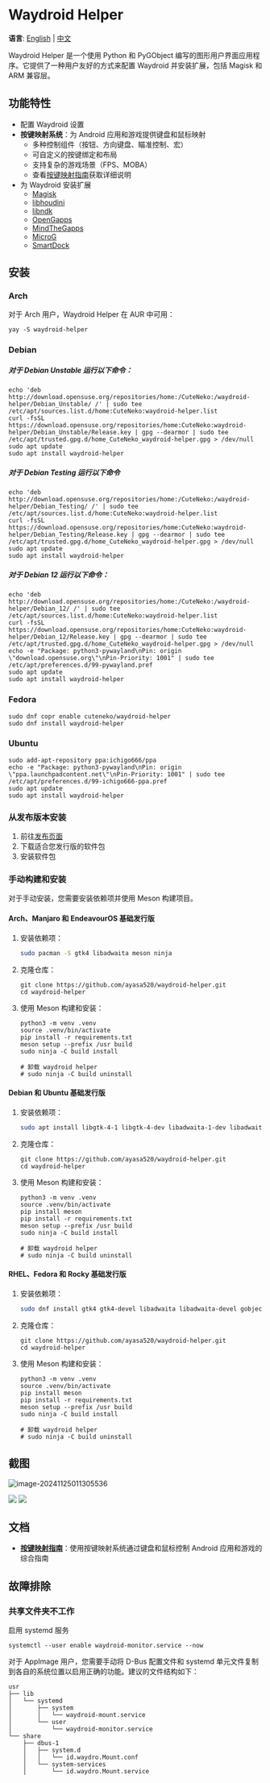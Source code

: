 # Waydroid Helper

**语言**: [English](README.md) | [中文](README_zh.md)

Waydroid Helper 是一个使用 Python 和 PyGObject 编写的图形用户界面应用程序。它提供了一种用户友好的方式来配置 Waydroid 并安装扩展，包括 Magisk 和 ARM 兼容层。

## 功能特性

- 配置 Waydroid 设置
- **按键映射系统**：为 Android 应用和游戏提供键盘和鼠标映射
  - 多种控制组件（按钮、方向键盘、瞄准控制、宏）
  - 可自定义的按键绑定和布局
  - 支持复杂的游戏场景（FPS、MOBA）
  - 查看[按键映射指南](KEY_MAPPING_zh.md)获取详细说明
- 为 Waydroid 安装扩展
  - [Magisk](https://github.com/HuskyDG/magisk-files/)
  - [libhoudini](https://github.com/supremegamers/vendor_intel_proprietary_houdini)
  - [libndk](https://github.com/supremegamers/vendor_google_proprietary_ndk_translation-prebuilt)
  - [OpenGapps](https://sourceforge.net/projects/opengapps/)
  - [MindTheGapps](https://github.com/MindTheGapps)
  - [MicroG](https://microg.org/)
  - [SmartDock](https://github.com/axel358/smartdock)

## 安装

### Arch

对于 Arch 用户，Waydroid Helper 在 AUR 中可用：
```
yay -S waydroid-helper
```

### Debian

##### 对于 **Debian Unstable** 运行以下命令：

```
echo 'deb http://download.opensuse.org/repositories/home:/CuteNeko:/waydroid-helper/Debian_Unstable/ /' | sudo tee /etc/apt/sources.list.d/home:CuteNeko:waydroid-helper.list
curl -fsSL https://download.opensuse.org/repositories/home:CuteNeko:waydroid-helper/Debian_Unstable/Release.key | gpg --dearmor | sudo tee /etc/apt/trusted.gpg.d/home_CuteNeko_waydroid-helper.gpg > /dev/null
sudo apt update
sudo apt install waydroid-helper
```

##### 对于 **Debian Testing** 运行以下命令

```
echo 'deb http://download.opensuse.org/repositories/home:/CuteNeko:/waydroid-helper/Debian_Testing/ /' | sudo tee /etc/apt/sources.list.d/home:CuteNeko:waydroid-helper.list
curl -fsSL https://download.opensuse.org/repositories/home:CuteNeko:waydroid-helper/Debian_Testing/Release.key | gpg --dearmor | sudo tee /etc/apt/trusted.gpg.d/home_CuteNeko_waydroid-helper.gpg > /dev/null
sudo apt update
sudo apt install waydroid-helper
```

##### 对于 **Debian 12** 运行以下命令：

```
echo 'deb http://download.opensuse.org/repositories/home:/CuteNeko:/waydroid-helper/Debian_12/ /' | sudo tee /etc/apt/sources.list.d/home:CuteNeko:waydroid-helper.list
curl -fsSL https://download.opensuse.org/repositories/home:CuteNeko:waydroid-helper/Debian_12/Release.key | gpg --dearmor | sudo tee /etc/apt/trusted.gpg.d/home_CuteNeko_waydroid-helper.gpg > /dev/null
echo -e "Package: python3-pywayland\nPin: origin \"download.opensuse.org\"\nPin-Priority: 1001" | sudo tee /etc/apt/preferences.d/99-pywayland.pref
sudo apt update
sudo apt install waydroid-helper
```

### Fedora

```
sudo dnf copr enable cuteneko/waydroid-helper
sudo dnf install waydroid-helper
```

### Ubuntu

```
sudo add-apt-repository ppa:ichigo666/ppa
echo -e "Package: python3-pywayland\nPin: origin \"ppa.launchpadcontent.net\"\nPin-Priority: 1001" | sudo tee /etc/apt/preferences.d/99-ichigo666-ppa.pref
sudo apt update
sudo apt install waydroid-helper
```

### 从发布版本安装
1. 前往[发布页面](https://github.com/ayasa520/waydroid-helper/releases)
2. 下载适合您发行版的软件包
3. 安装软件包


### 手动构建和安装

对于手动安装，您需要安装依赖项并使用 Meson 构建项目。

#### Arch、Manjaro 和 EndeavourOS 基础发行版
1. 安装依赖项：

    ```bash
    sudo pacman -S gtk4 libadwaita meson ninja
    ```

2. 克隆仓库：
    ```
    git clone https://github.com/ayasa520/waydroid-helper.git
    cd waydroid-helper
    ```
3. 使用 Meson 构建和安装：
    ```
    python3 -m venv .venv
    source .venv/bin/activate
    pip install -r requirements.txt
    meson setup --prefix /usr build
    sudo ninja -C build install
    
    # 卸载 waydroid helper
    # sudo ninja -C build uninstall
    ```

#### Debian 和 Ubuntu 基础发行版
1. 安装依赖项：

    ```bash
    sudo apt install libgtk-4-1 libgtk-4-dev libadwaita-1-dev libadwaita-1-0 libgirepository1.0-dev gcc libcairo2-dev pkg-config python3-dev gir1.2-gtk-4.0 gir1.2-adw-1 gettext ninja-build fakeroot attr libcap-dev libdbus-1-dev desktop-file-utils software-properties-common -y
    ```

2. 克隆仓库：
    ```
    git clone https://github.com/ayasa520/waydroid-helper.git
    cd waydroid-helper
    ```
3. 使用 Meson 构建和安装：
    ```
    python3 -m venv .venv
    source .venv/bin/activate
    pip install meson
    pip install -r requirements.txt
    meson setup --prefix /usr build
    sudo ninja -C build install
    
    # 卸载 waydroid helper
    # sudo ninja -C build uninstall
    ```

#### RHEL、Fedora 和 Rocky 基础发行版
1. 安装依赖项：

    ```bash
    sudo dnf install gtk4 gtk4-devel libadwaita libadwaita-devel gobject-introspection-devel gcc cairo-devel pkgconf-pkg-config python3-devel gobject-introspection gtk4-devel libadwaita-devel gettext ninja-build fakeroot attr libcap-devel dbus-devel desktop-file-utils -y
    ```

2. 克隆仓库：
    ```
    git clone https://github.com/ayasa520/waydroid-helper.git
    cd waydroid-helper
    ```
3. 使用 Meson 构建和安装：
    ```
    python3 -m venv .venv
    source .venv/bin/activate
    pip install meson
    pip install -r requirements.txt
    meson setup --prefix /usr build
    sudo ninja -C build install
    
    # 卸载 waydroid helper
    # sudo ninja -C build uninstall
    ```

## 截图

![image-20241125011305536](assets/img/README/1_en.png)

![](./assets/img/README/2_en.png)
![](./assets/img/README/3_en.png)

## 文档

- **[按键映射指南](KEY_MAPPING_zh.md)**：使用按键映射系统通过键盘和鼠标控制 Android 应用和游戏的综合指南

## 故障排除

### 共享文件夹不工作
启用 systemd 服务
```
systemctl --user enable waydroid-monitor.service --now
```

对于 AppImage 用户，您需要手动将 D-Bus 配置文件和 systemd 单元文件复制到各自的系统位置以启用正确的功能。建议的文件结构如下：

```
usr
├── lib
│   └── systemd
│       ├── system
│       │   └── waydroid-mount.service
│       └── user
│           └── waydroid-monitor.service
└── share
    ├── dbus-1
    │   ├── system.d
    │   │   └── id.waydro.Mount.conf
    │   └── system-services
    │       └── id.waydro.Mount.service

```
